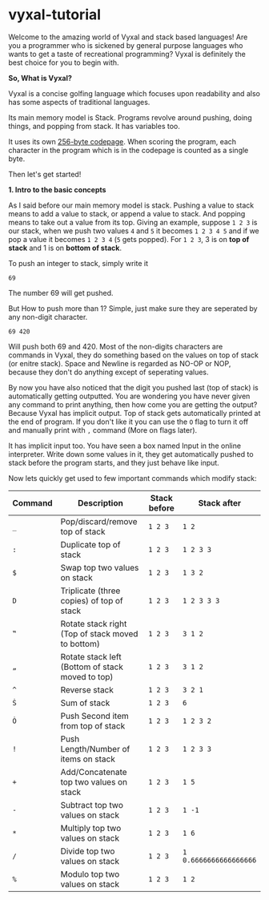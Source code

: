 # vyxal-tutorial

Welcome to the amazing world of Vyxal and stack based languages! Are you a programmer who is sickened by general purpose languages who wants to get a taste of recreational programming? Vyxal is definitely the best choice for you to begin with.

**So, What is Vyxal?**

Vyxal is a concise golfing language which focuses upon readability and also has some aspects of traditional languages.

Its main memory model is Stack. Programs revolve around pushing, doing things, and popping from stack. It has variables too.

It uses its own [256-byte codepage](https://github.com/Vyxal/Vyxal/blob/master/docs/codepage.txt). When scoring the program, each character in the program which is in the codepage is counted as a single byte.

Then let's get started!

**1. Intro to the basic concepts**

As I said before our main memory model is stack. Pushing a value to stack means to add a value to stack, or append a value to stack. And popping means to take out a value from its top. Giving an example, suppose `1 2 3` is our stack, when we push two values `4` and `5` it becomes `1 2 3 4 5` and if we pop a value it becomes `1 2 3 4` (`5` gets popped). For `1 2 3`, 3 is on **top of stack** and 1 is on **bottom of stack**.

To push an integer to stack, simply write it
```
69
```
The number 69 will get pushed.

But How to push more than 1? Simple, just make sure they are seperated by any non-digit character.
```
69 420
```
Will push both 69 and 420. Most of the non-digits characters are commands in Vyxal, they do something based on the values on top of stack (or enitre stack). Space and Newline is regarded as NO-OP or NOP, because they don't do anything except of seperating values.

By now you have also noticed that the digit you pushed last (top of stack) is automatically getting outputted. You are wondering you have never given any command to print anything, then how come you are getting the output? Because Vyxal has implicit output. Top of stack gets automatically printed at the end of program. If you don't like it you can use the `O` flag to turn it off and manually print with `,` command (More on flags later).

It has implicit input too. You have seen a box named Input in the online interpreter. Write down some values in it, they get automatically pushed to stack before the program starts, and they just behave like input.

Now lets quickly get used to few important commands which modify stack:

| Command | Description | Stack before | Stack after |
| --- | --- | --- | --- |
| `_` | Pop/discard/remove top of stack | `1 2 3` | `1 2` |
| `:` | Duplicate top of stack | `1 2 3` | `1 2 3 3` |
| `$` | Swap top two values on stack | `1 2 3` | `1 3 2` |
| `D` | Triplicate (three copies) of top of stack | `1 2 3` | `1 2 3 3 3` |
| `‟` | Rotate stack right (Top of stack moved to bottom) | `1 2 3` | `3 1 2` |
| `„` | Rotate stack left (Bottom of stack moved to top) | `1 2 3` | `3 1 2` |
| `^` | Reverse stack | `1 2 3` | `3 2 1` |
| `Ṡ` | Sum of stack | `1 2 3` | `6` |
| `Ȯ` | Push Second item from top of stack | `1 2 3` | `1 2 3 2` |
| `!` | Push Length/Number of items on stack | `1 2 3` | `1 2 3 3` |
| `+` | Add/Concatenate top two values on stack | `1 2 3` | `1 5` |
| `-` | Subtract top two values on stack | `1 2 3` | `1 -1` |
| `*` | Multiply top two values on stack | `1 2 3` | `1 6` |
| `/` | Divide top two values on stack | `1 2 3` | `1 0.6666666666666666` |
| `%` | Modulo top two values on stack | `1 2 3` | `1 2` |

